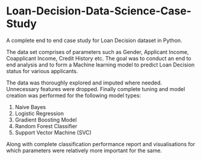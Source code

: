 # Loan-Decision-Data-Science-Case-Study
A complete end to end case study for Loan Decision dataset in Python.

The data set comprises of parameters such as Gender, Applicant Income, Coapplicant Income, Credit History etc.
The goal was to conduct an end to end analysis and to form a Machine learning model to predict Loan Decision status for various applicants.

The data was thoroughly explored and imputed where needed. Unnecessary features were dropped.
Finally complete tuning and model creation was performed for the following model types:
1. Naive Bayes
2. Logistic Regression
3. Gradient Boosting Model
4. Random Forest Classifier
5. Support Vector Machine (SVC)

Along with complete classification performance report and visualisations for which parameters were relatively more important for the same.
